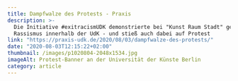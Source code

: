 ```yaml
---
title: Dampfwalze des Protests - Praxis
description: >-
  Die Initiative #exitracismUDK demonstrierte bei "Kunst Raum Stadt" gegen
  Rassismus innerhalb der UdK - und stieß auch dabei auf Protest
link: "https://praxis-udk.de/2020/08/03/dampfwalze-des-protests/"
date: "2020-08-03T12:15:22+02:00"
thumbnail: /images/p1020804-2048x1534.jpg
imageAlt: Protest-Banner an der Universität der Künste Berlin
category: article
---
```

